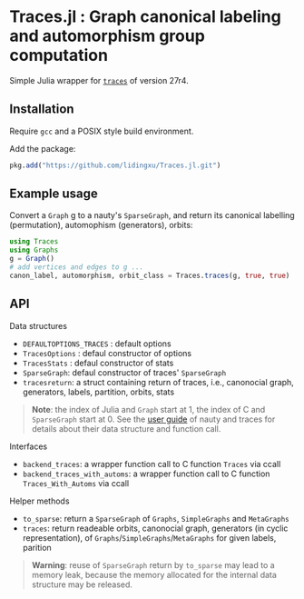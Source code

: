 # Traces.jl : Graph canonical labeling and automorphism group computation

Simple Julia wrapper for [`traces`](https://pallini.di.uniroma1.it/) of version 27r4. 

## Installation
Require `gcc` and a POSIX style build environment. 

Add the package:
```julia
pkg.add("https://github.com/lidingxu/Traces.jl.git")
```


## Example usage


Convert a `Graph` g to a nauty's `SparseGraph`, and return its canonical labelling (permutation), automophism (generators), orbits:

```julia
using Traces
using Graphs
g = Graph()
# add vertices and edges to g ...
canon_label, automorphism, orbit_class = Traces.traces(g, true, true)
```


## API

Data structures
* `DEFAULTOPTIONS_TRACES` :  default options
* `TracesOptions` : defaul constructor of options
* `TracesStats` : defaul constructor of stats
* `SparseGraph`: defaul constructor of traces' `SparseGraph`
* `tracesreturn`: a struct containing return of traces, i.e., canonocial graph, generators, labels, partition, orbits, stats 

> **Note**:  the index of Julia and `Graph` start at 1, the index of C and `SparseGraph` start at 0. See the [user guide](https://pallini.di.uniroma1.it/Guide.html) of nauty and traces for details about their data structure and function call.


Interfaces
* `backend_traces`: a wrapper function call to C function `Traces` via ccall
* `backend_traces_with_automs`: a wrapper function call to C function `Traces_With_Automs` via ccall

Helper methods
* `to_sparse`: return a `SparseGraph` of `Graphs`, `SimpleGraphs` and `MetaGraphs`
* `traces`: return readeable orbits, canonocial graph, generators (in cyclic representation), of `Graphs`/`SimpleGraphs`/`MetaGraphs` for given labels, parition

> **Warning**:  reuse of `SparseGraph` return by `to_sparse` may lead to a memory leak, because the memory allocated for the internal data structure may be released.